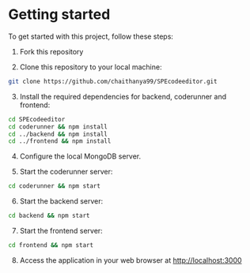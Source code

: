 # Getting started
To get started with this project, follow these steps:
1. Fork this repository

2. Clone this repository to your local machine:

   
```bash 
git clone https://github.com/chaithanya99/SPEcodeeditor.git
```

3. Install the required dependencies for backend, coderunner and frontend:

```bash
cd SPEcodeeditor
cd coderunner && npm install
cd ../backend && npm install
cd ../frontend && npm install
```

4. Configure the local MongoDB server.

5. Start the coderunner server:

```bash
cd coderunner && npm start
```

6. Start the backend server:

```bash
cd backend && npm start
```

7. Start the frontend server:

```bash
cd frontend && npm start
```

8. Access the application in your web browser at [http://localhost:3000](http://localhost:3000)



